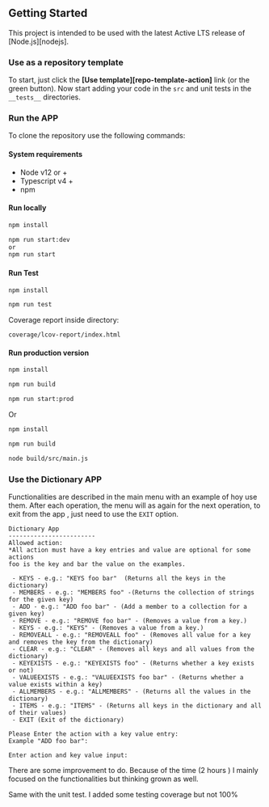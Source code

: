 ## Getting Started

This project is intended to be used with the latest Active LTS release of [Node.js][nodejs].

### Use as a repository template

To start, just click the **[Use template][repo-template-action]** link (or the green button). Now start adding your code in the `src` and unit tests in the `__tests__` directories.

### Run the APP

To clone the repository use the following commands:

####  System requirements

- Node v12 or +
- Typescript v4 +
- npm

####  Run locally

```sh
npm install

npm run start:dev
or 
npm run start
```



####  Run Test

```sh
npm install

npm run test
```
Coverage  report inside directory:

`coverage/lcov-report/index.html`

#### Run production version
```sh
npm install

npm run build

npm run start:prod
```

Or

```sh
npm install

npm run build

node build/src/main.js
```


### Use the Dictionary APP
Functionalities are described in the main menu with an example of hoy use them.
After each operation, the menu will as again for the next operation, to exit from the app
, just need to use the `EXIT` option.


```shell
Dictionary App
------------------------
Allowed action:
*All action must have a key entries and value are optional for some actions
foo is the key and bar the value on the examples.
 
 - KEYS - e.g.: "KEYS foo bar"  (Returns all the keys in the dictionary)
 - MEMBERS - e.g.: "MEMBERS foo" -(Returns the collection of strings for the given key)
 - ADD - e.g.: "ADD foo bar" - (Add a member to a collection for a given key)
 - REMOVE - e.g.: "REMOVE foo bar" - (Removes a value from a key.)
 - KEYS - e.g.: "KEYS" - (Removes a value from a key.)
 - REMOVEALL - e.g.: "REMOVEALL foo" - (Removes all value for a key and removes the key from the dictionary)
 - CLEAR - e.g.: "CLEAR" - (Removes all keys and all values from the dictionary)
 - KEYEXISTS - e.g.: "KEYEXISTS foo" - (Returns whether a key exists or not)
 - VALUEEXISTS - e.g.: "VALUEEXISTS foo bar" - (Returns whether a value exists within a key)
 - ALLMEMBERS - e.g.: "ALLMEMBERS" - (Returns all the values in the dictionary)
 - ITEMS - e.g.: "ITEMS" - (Returns all keys in the dictionary and all of their values)
 - EXIT (Exit of the dictionary)
 
Please Enter the action with a key value entry:
Example "ADD foo bar":

Enter action and key value input: 
```

There are some improvement to do. Because of the time (2 hours ) I mainly focused on the functionalities but thinking grown as well.

Same with the unit test. I added some testing coverage but not  100%
